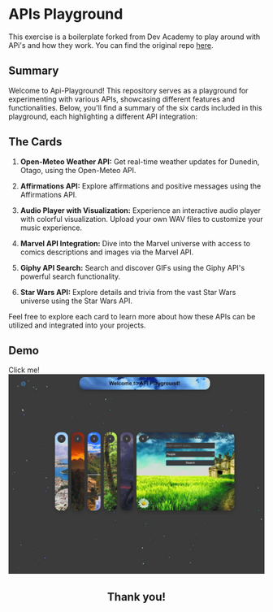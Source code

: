 # APIs Playground 

This exercise is a boilerplate forked from Dev Academy to play around with APi's and how they work. You can find the original repo [here](https://github.com/manaia-2023/consuming-external-apis).

## Summary

Welcome to Api-Playground! This repository serves as a playground for experimenting with various APIs, showcasing different features and functionalities. Below, you'll find a summary of the six cards included in this playground, each highlighting a different API integration:

## The Cards 

1. **Open-Meteo Weather API:** Get real-time weather updates for Dunedin, Otago, using the Open-Meteo API.

2. **Affirmations API:** Explore affirmations and positive messages using the Affirmations API.

3. **Audio Player with Visualization:** Experience an interactive audio player with colorful visualization. Upload your own WAV files to customize your music experience.

4. **Marvel API Integration:** Dive into the Marvel universe with access to comics descriptions and images via the Marvel API.

5. **Giphy API Search:** Search and discover GIFs using the Giphy API's powerful search functionality.

6. **Star Wars API:** Explore details and trivia from the vast Star Wars universe using the Star Wars API.

Feel free to explore each card to learn more about how these APIs can be utilized and integrated into your projects.

## Demo

  Click me!
  [![Api-Playground Video](images/Api-playground.jpg)](https://www.youtube.com/watch?v=rCjzP6gWvR4)

<div style="text-align:center;"><h2>Thank you!</h2></div>

